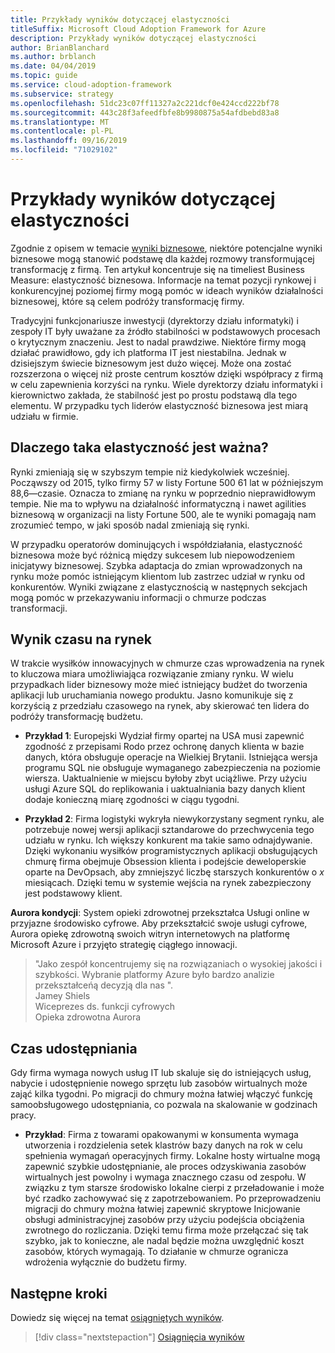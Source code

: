 ```yaml
---
title: Przykłady wyników dotyczącej elastyczności
titleSuffix: Microsoft Cloud Adoption Framework for Azure
description: Przykłady wyników dotyczącej elastyczności
author: BrianBlanchard
ms.author: brblanch
ms.date: 04/04/2019
ms.topic: guide
ms.service: cloud-adoption-framework
ms.subservice: strategy
ms.openlocfilehash: 51dc23c07ff11327a2c221dcf0e424ccd222bf78
ms.sourcegitcommit: 443c28f3afeedfbfe8b9980875a54afdbebd83a8
ms.translationtype: MT
ms.contentlocale: pl-PL
ms.lasthandoff: 09/16/2019
ms.locfileid: "71029102"
---
```

# <a name="examples-of-agility-outcomes"></a>Przykłady wyników dotyczącej elastyczności 

Zgodnie z opisem w temacie [wyniki biznesowe](./index.md), niektóre potencjalne wyniki biznesowe mogą stanowić podstawę dla każdej rozmowy transformującej transformację z firmą. Ten artykuł koncentruje się na timeliest Business Measure: elastyczność biznesowa. Informacje na temat pozycji rynkowej i konkurencyjnej poziomej firmy mogą pomóc w ideach wyników działalności biznesowej, które są celem podróży transformację firmy.

Tradycyjni funkcjonariusze inwestycji (dyrektorzy działu informatyki) i zespoły IT były uważane za źródło stabilności w podstawowych procesach o krytycznym znaczeniu. Jest to nadal prawdziwe. Niektóre firmy mogą działać prawidłowo, gdy ich platforma IT jest niestabilna. Jednak w dzisiejszym świecie biznesowym jest dużo więcej. Może ona zostać rozszerzona o więcej niż proste centrum kosztów dzięki współpracy z firmą w celu zapewnienia korzyści na rynku. Wiele dyrektorzy działu informatyki i kierownictwo zakłada, że stabilność jest po prostu podstawą dla tego elementu. W przypadku tych liderów elastyczność biznesowa jest miarą udziału w firmie.

<!-- markdownlint-disable MD026 -->

## <a name="why-is-agility-so-important"></a>Dlaczego taka elastyczność jest ważna?

Rynki zmieniają się w szybszym tempie niż kiedykolwiek wcześniej. Począwszy od 2015, tylko firmy 57 w listy Fortune 500 61 lat w późniejszym 88,6&mdash;czasie. Oznacza to zmianę na rynku w poprzednio nieprawidłowym tempie. Nie ma to wpływu na działalność informatyczną i nawet agilities biznesową w organizacji na listy Fortune 500, ale te wyniki pomagają nam zrozumieć tempo, w jaki sposób nadal zmieniają się rynki.

W przypadku operatorów dominujących i współdziałania, elastyczność biznesowa może być różnicą między sukcesem lub niepowodzeniem inicjatywy biznesowej. Szybka adaptacja do zmian wprowadzonych na rynku może pomóc istniejącym klientom lub zastrzec udział w rynku od konkurentów. Wyniki związane z elastycznością w następnych sekcjach mogą pomóc w przekazywaniu informacji o chmurze podczas transformacji.

## <a name="time-to-market-outcome"></a>Wynik czasu na rynek

W trakcie wysiłków innowacyjnych w chmurze czas wprowadzenia na rynek to kluczowa miara umożliwiająca rozwiązanie zmiany rynku. W wielu przypadkach lider biznesowy może mieć istniejący budżet do tworzenia aplikacji lub uruchamiania nowego produktu. Jasno komunikuje się z korzyścią z przedziału czasowego na rynek, aby skierować ten lidera do podróży transformację budżetu.

- **Przykład 1**: Europejski Wydział firmy opartej na USA musi zapewnić zgodność z przepisami Rodo przez ochronę danych klienta w bazie danych, która obsługuje operacje na Wielkiej Brytanii. Istniejąca wersja programu SQL nie obsługuje wymaganego zabezpieczenia na poziomie wiersza. Uaktualnienie w miejscu byłoby zbyt uciążliwe. Przy użyciu usługi Azure SQL do replikowania i uaktualniania bazy danych klient dodaje konieczną miarę zgodności w ciągu tygodni.

- **Przykład 2**: Firma logistyki wykryła niewykorzystany segment rynku, ale potrzebuje nowej wersji aplikacji sztandarowe do przechwycenia tego udziału w rynku. Ich większy konkurent ma takie samo odnajdywanie. Dzięki wykonaniu wysiłków programistycznych aplikacji obsługujących chmurę firma obejmuje Obsession klienta i podejście deweloperskie oparte na DevOpsach, aby zmniejszyć liczbę starszych konkurentów o _x_ miesiącach. Dzięki temu w systemie wejścia na rynek zabezpieczony jest podstawowy klient.

**Aurora kondycji**: System opieki zdrowotnej przekształca Usługi online w przyjazne środowisko cyfrowe. Aby przekształcić swoje usługi cyfrowe, Aurora opiekę zdrowotną swoich witryn internetowych na platformę Microsoft Azure i przyjęto strategię ciągłego innowacji.

> "Jako zespół koncentrujemy się na rozwiązaniach o wysokiej jakości i szybkości. Wybranie platformy Azure było bardzo analizie przekształceńą decyzją dla nas ".  
> Jamey Shiels  
> Wiceprezes ds. funkcji cyfrowych  
> Opieka zdrowotna Aurora

## <a name="provision-time"></a>Czas udostępniania

Gdy firma wymaga nowych usług IT lub skaluje się do istniejących usług, nabycie i udostępnienie nowego sprzętu lub zasobów wirtualnych może zająć kilka tygodni. Po migracji do chmury można łatwiej włączyć funkcję samoobsługowego udostępniania, co pozwala na skalowanie w godzinach pracy.

- **Przykład**: Firma z towarami opakowanymi w konsumenta wymaga utworzenia i rozdzielenia setek klastrów bazy danych na rok w celu spełnienia wymagań operacyjnych firmy. Lokalne hosty wirtualne mogą zapewnić szybkie udostępnianie, ale proces odzyskiwania zasobów wirtualnych jest powolny i wymaga znacznego czasu od zespołu. W związku z tym starsze środowisko lokalne cierpi z przeładowanie i może być rzadko zachowywać się z zapotrzebowaniem. Po przeprowadzeniu migracji do chmury można łatwiej zapewnić skryptowe Inicjowanie obsługi administracyjnej zasobów przy użyciu podejścia obciążenia zwrotnego do rozliczania. Dzięki temu firma może przełączać się tak szybko, jak to konieczne, ale nadal będzie można uwzględnić koszt zasobów, których wymagają. To działanie w chmurze ogranicza wdrożenia wyłącznie do budżetu firmy.

## <a name="next-steps"></a>Następne kroki

Dowiedz się więcej na temat [osiągniętych wyników](./reach-outcomes.md).

> [!div class="nextstepaction"]
> [Osiągnięcia wyników](./reach-outcomes.md)
